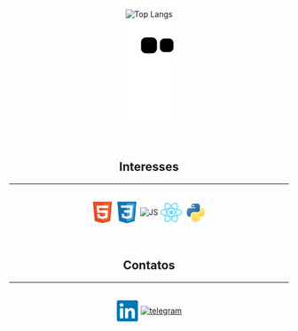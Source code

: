 <br>
<div align="center"> 
    
![Top Langs](https://github-readme-stats-christiandoramo.vercel.app/api/top-langs/?username=christiandoramo&layout=compact&langs_count=12&theme=highcontrast)   
![Snake animation](https://github.com/christiandoramo/christiandoramo/blob/output/github-contribution-grid-snake.svg)
    
<br>

<div class = "interesses" style="display: inline_block">
  
## Interesses
 
<hr>
<br>
<img title="HTML5" align="center" alt="HTML5" height="40" width="40" src="https://raw.githubusercontent.com/devicons/devicon/master/icons/html5/html5-original.svg"> <img title="CSS3" align="center" alt="CSS3" height="40" width="40" src="https://raw.githubusercontent.com/devicons/devicon/master/icons/css3/css3-original.svg"> <img title="JS" align="center" alt="JS" height="40" width="40" src="https://icon-library.com/images/javascript-icon-png/javascript-icon-png-23.jpg"> <img title="REACT" align="center" alt="REACT" height="40" width="40" src="https://raw.githubusercontent.com/devicons/devicon/master/icons/react/react-original.svg"> <img title="PYTHON" align="center" alt="PYTHON" height="40" width="40" src="https://raw.githubusercontent.com/devicons/devicon/master/icons/python/python-original.svg"> </div>

<div class = "contatos" style="display: inline_block">
<br><br>

## Contatos

<hr>
<br> 
<a title="https://www.linkedin.com/in/christian-oliveira-299795260/" target="_blank" href="https://www.linkedin.com/in/christian-oliveira-299795260/"><img align="center" alt="linkedin" height="40" width="40"  src="https://raw.githubusercontent.com/devicons/devicon/master/icons/linkedin/linkedin-original.svg"></a> <a target="_blank" href="https://christiandoramo.github.io/" style="font-size: 16px; text-align: center"> <a href="https://t.me/forbiddome" target="_blank"><img align="center" alt="telegram" height="40" width="40" title="telegram" src="https://cdn-icons-png.flaticon.com/512/2111/2111646.png"></a>

</div>

 </div>


